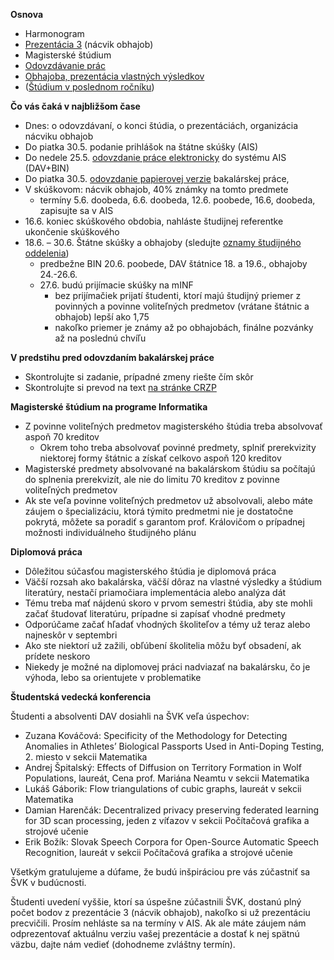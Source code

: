 **Osnova**

- Harmonogram
- [Prezentácia 3](./Prezentácia_3.md) (nácvik obhajob)
- Magisterské štúdium
- [Odovzdávanie prác](./Odovzdávanie_prác.md)
- [Obhajoba, prezentácia vlastných výsledkov](./Obhajoba,_prezentácia_vlastných_výsledkov.md)
- ([Štúdium v poslednom ročníku](./Štúdium_v_poslednom_ročníku.md))

**Čo vás čaká v najbližšom čase**

- Dnes: o odovzdávaní, o konci štúdia, o prezentáciách, organizácia nácviku obhajob
- Do piatka 30.5. podanie prihlášok na štátne skúšky (AIS)
- Do nedele 25.5. [odovzdanie práce elektronicky](./Odovzdávanie_prác.html#elektronická-verzia-práce) do systému AIS (DAV+BIN)
- Do piatka 30.5. [odovzdanie papierovej verzie](./Odovzdávanie_prác.html#odovzdávanie-vytlačených-prác-na-katedre) bakalárskej práce,
- V skúškovom: nácvik obhajob, 40% známky na tomto predmete
   - termíny 5.6. doobeda, 6.6. doobeda, 12.6. poobede, 16.6, doobeda, zapisujte sa v AIS
- 16.6. koniec skúškového obdobia, nahláste študijnej referentke ukončenie skúškového
- 18.6. – 30.6. Štátne skúšky a obhajoby (sledujte [oznamy študijného
 oddelenia](https://zona.fmph.uniba.sk/studenti-a-studium/statne-skusky-a-obhajoby/))
  - predbežne BIN 20.6. poobede, DAV štátnice 18. a 19.6., obhajoby 24.-26.6.  
  - 27.6. budú prijímacie skúšky na mINF
      - bez prijímačiek prijatí študenti, ktorí majú študijný priemer z
        povinných a povinne voliteľných predmetov (vrátane štátnic a
        obhajob) lepší ako 1,75
      - nakoľko priemer je známy až po obhajobách, finálne pozvánky až na
        poslednú chvíľu

**V predstihu pred odovzdaním bakalárskej práce**

- Skontrolujte si zadanie, prípadné zmeny riešte čím skôr
- Skontrolujte si prevod na text [na stránke CRZP](http://testdoc.crzp.sk/?fn=main)

**Magisterské štúdium na programe Informatika**

- Z povinne voliteľných predmetov magisterského štúdia treba
  absolvovať aspoň 70 kreditov
    - Okrem toho treba absolvovať povinné predmety, splniť
      prerekvizity niektorej formy štátnic a získať celkovo aspoň 120
      kreditov
- Magisterské predmety absolvované na bakalárskom štúdiu sa počítajú
  do splnenia prerekvizít, ale nie do limitu 70 kreditov z povinne
  voliteľných predmetov
- Ak ste veľa povinne voliteľných predmetov už absolvovali, alebo máte
  záujem o špecializáciu, ktorá týmito predmetmi nie je dostatočne
  pokrytá, môžete sa poradiť s garantom prof. Královičom o prípadnej
  možnosti individuálneho študijného plánu

**Diplomová práca**

- Dôležitou súčasťou magisterského štúdia je diplomová práca
- Väčší rozsah ako bakalárska, väčší dôraz na vlastné výsledky a
  štúdium literatúry, nestačí priamočiara implementácia alebo analýza dát
- Tému treba mať nájdenú skoro v prvom semestri štúdia, aby ste mohli
  začať študovať literatúru, prípadne si zapísať vhodné predmety
- Odporúčame začať hľadať vhodných školiteľov a témy už teraz alebo
  najneskôr v septembri
- Ako ste niektorí už zažili, obľúbení školitelia môžu byť obsadení,
  ak prídete neskoro
- Niekedy je možné na diplomovej práci nadviazať na bakalársku, čo je
  výhoda, lebo sa orientujete v problematike

**Študentská vedecká konferencia**

Študenti a absolventi DAV dosiahli na ŠVK veľa úspechov:

* Zuzana Kováčová: Specificity of the Methodology for Detecting Anomalies in Athletes’ Biological Passports Used in Anti-Doping Testing, 2. miesto v sekcii Matematika
* Andrej Špitalský: Effects of Diffusion on Territory Formation in Wolf Populations, laureát, Cena prof. Mariána Neamtu v sekcii Matematika
* Lukáš Gáborik: Flow triangulations of cubic graphs, laureát  v sekcii Matematika
* Damian Harenčák: Decentralized privacy preserving federated learning for 3D scan processing, jeden z víťazov v sekcii Počítačová grafika a strojové učenie
* Erik Božík: Slovak Speech Corpora for Open-Source Automatic Speech Recognition, laureát v sekcii Počítačová grafika a strojové učenie

Všetkým gratulujeme a dúfame, že budú inšpiráciou pre vás zúčastniť sa ŠVK v budúcnosti.

Študenti uvedení vyššie, ktorí sa úspešne zúčastnili ŠVK, dostanú plný počet bodov z prezentácie 3 (nácvik obhajob), nakoľko si už prezentáciu precvičili. Prosím nehláste sa na termíny v AIS. Ak ale máte záujem nám odprezentovať aktuálnu verziu vašej prezentácie a dostať k nej spätnú väzbu, dajte nám vedieť (dohodneme zvláštny termín).
